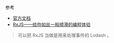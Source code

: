 

参考
* [官方文档](https://cn.rx.js.org/manual/overview.html)
* [RxJS——给你如丝一般顺滑的编程体验](https://juejin.cn/post/6910943445569765384)

> 可以把 RxJS 当做是用来处理事件的 Lodash 。